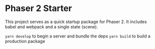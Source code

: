 # Phaser 2 Starter

This project serves as a quick startup package for Phaser 2. It includes babel and webpack and a single state (scene). 

`yarn develop` to begin a server and bundle the deps
`yarn build` to build a production package


